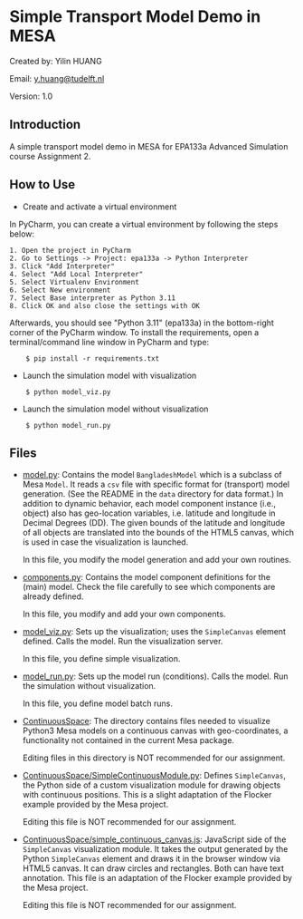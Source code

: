 # Simple Transport Model Demo in MESA

Created by:
Yilin HUANG

Email:
y.huang@tudelft.nl

Version:
1.0

## Introduction

A simple transport model demo in MESA for EPA133a Advanced Simulation course Assignment 2.

## How to Use

- Create and activate a virtual environment

In PyCharm, you can create a virtual environment by following the steps below:

    1. Open the project in PyCharm
    2. Go to Settings -> Project: epa133a -> Python Interpreter
    3. Click "Add Interpreter"
    4. Select "Add Local Interpreter"
    5. Select Virtualenv Environment
    6. Select New environment
    7. Select Base interpreter as Python 3.11
    8. Click OK and also close the settings with OK

Afterwards, you should see "Python 3.11" (epa133a) in the bottom-right corner of the PyCharm window.
To install the requirements, open a terminal/command line window in PyCharm and type:

```
    $ pip install -r requirements.txt
```

- Launch the simulation model with visualization

```
    $ python model_viz.py
```

- Launch the simulation model without visualization

```
    $ python model_run.py
```

## Files

- [model.py](model.py): Contains the model `BangladeshModel` which is a subclass of Mesa `Model`. It reads a `csv` file with specific format for (transport) model generation. (See the README in the `data` directory for data format.) In addition to dynamic behavior, each model component instance (i.e., object) also has geo-location variables, i.e. latitude and longitude in Decimal Degrees (DD). The given bounds of the latitude and longitude of all objects are translated into the bounds of the HTML5 canvas, which is used in case the visualization is launched.

  In this file, you modify the model generation and add your own routines.

- [components.py](components.py): Contains the model component definitions for the (main) model. Check the file carefully to see which components are already defined.

  In this file, you modify and add your own components.

- [model_viz.py](model_viz.py): Sets up the visualization; uses the `SimpleCanvas` element defined. Calls the model. Run the visualization server.

  In this file, you define simple visualization.

- [model_run.py](model_run.py): Sets up the model run (conditions). Calls the model. Run the simulation without visualization.

  In this file, you define model batch runs.

- [ContinuousSpace](ContinuousSpace): The directory contains files needed to visualize Python3 Mesa models on a continuous canvas with geo-coordinates, a functionality not contained in the current Mesa package.

  Editing files in this directory is NOT recommended for our assignment.

- [ContinuousSpace/SimpleContinuousModule.py](ContinuousSpace/SimpleContinuousModule.py): Defines `SimpleCanvas`, the Python side of a custom visualization module for drawing objects with continuous positions. This is a slight adaptation of the Flocker example provided by the Mesa project.

  Editing this file is NOT recommended for our assignment.

- [ContinuousSpace/simple_continuous_canvas.js](ContinuousSpace/simple_continuous_canvas.js): JavaScript side of the `SimpleCanvas` visualization module. It takes the output generated by the Python `SimpleCanvas` element and draws it in the browser window via HTML5 canvas. It can draw circles and rectangles. Both can have text annotation. This file is an adaptation of the Flocker example provided by the Mesa project.

  Editing this file is NOT recommended for our assignment.
